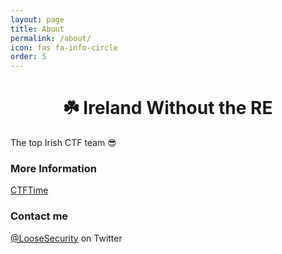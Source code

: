 ```yaml
---
layout: page
title: About
permalink: /about/
icon: fas fa-info-circle
order: 5
---
```


<h1 align="center">☘️ Ireland Without the RE</h1>

The top Irish CTF team 😎

### More Information

[CTFTime](https://ctftime.org/team/179144)

### Contact me

[@LooseSecurity](https://twitter.com/LooseSecurity) on Twitter
